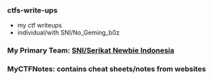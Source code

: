 ### ctfs-write-ups
- my ctf writeups
- individual/with SNI/No_Geming_b0z

### My Primary Team: [SNI/Serikat Newbie Indonesia](https://serikatnewbie.me)
### MyCTFNotes: contains cheat sheets/notes from websites

